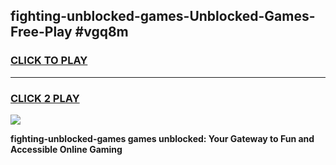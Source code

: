 
## fighting-unblocked-games-Unblocked-Games-Free-Play #vgq8m
<h3>
<a href="https://us.freeplayer.one?title=fighting-unblocked-games&ref=9M">CLICK TO PLAY</a></h3>
<hr>

<h3>
<a href="https://us.freeplayer.one?title=fighting-unblocked-games&ref=9M">CLICK 2 PLAY</a>
  
</h3>

<a href="https://us.freeplayer.one?title=fighting-unblocked-games&ref=9M"><img src="https://clearcache.store/games.png"></a>


**fighting-unblocked-games games unblocked: Your Gateway to Fun and Accessible Online Gaming**

